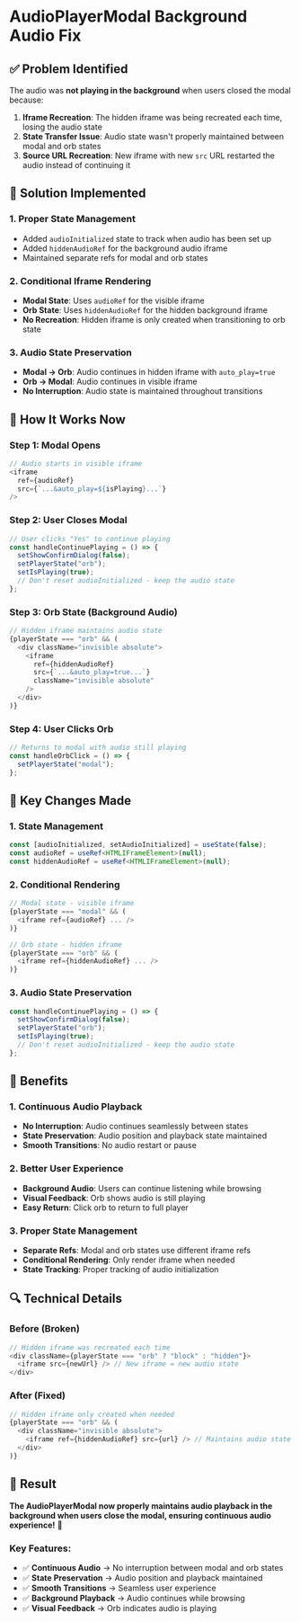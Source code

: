# AudioPlayerModal Background Audio Fix

## ✅ Problem Identified

The audio was **not playing in the background** when users closed the modal because:

1. **Iframe Recreation**: The hidden iframe was being recreated each time, losing the audio state
2. **State Transfer Issue**: Audio state wasn't properly maintained between modal and orb states
3. **Source URL Recreation**: New iframe with new `src` URL restarted the audio instead of continuing it

## 🔧 Solution Implemented

### **1. Proper State Management**
- Added `audioInitialized` state to track when audio has been set up
- Added `hiddenAudioRef` for the background audio iframe
- Maintained separate refs for modal and orb states

### **2. Conditional Iframe Rendering**
- **Modal State**: Uses `audioRef` for the visible iframe
- **Orb State**: Uses `hiddenAudioRef` for the hidden background iframe
- **No Recreation**: Hidden iframe is only created when transitioning to orb state

### **3. Audio State Preservation**
- **Modal → Orb**: Audio continues in hidden iframe with `auto_play=true`
- **Orb → Modal**: Audio continues in visible iframe
- **No Interruption**: Audio state is maintained throughout transitions

## 🔄 How It Works Now

### **Step 1: Modal Opens**
```typescript
// Audio starts in visible iframe
<iframe
  ref={audioRef}
  src={`...&auto_play=${isPlaying}...`}
/>
```

### **Step 2: User Closes Modal**
```typescript
// User clicks "Yes" to continue playing
const handleContinuePlaying = () => {
  setShowConfirmDialog(false);
  setPlayerState("orb");
  setIsPlaying(true);
  // Don't reset audioInitialized - keep the audio state
};
```

### **Step 3: Orb State (Background Audio)**
```typescript
// Hidden iframe maintains audio state
{playerState === "orb" && (
  <div className="invisible absolute">
    <iframe
      ref={hiddenAudioRef}
      src={`...&auto_play=true...`}
      className="invisible absolute"
    />
  </div>
)}
```

### **Step 4: User Clicks Orb**
```typescript
// Returns to modal with audio still playing
const handleOrbClick = () => {
  setPlayerState("modal");
};
```

## 🎯 Key Changes Made

### **1. State Management**
```typescript
const [audioInitialized, setAudioInitialized] = useState(false);
const audioRef = useRef<HTMLIFrameElement>(null);
const hiddenAudioRef = useRef<HTMLIFrameElement>(null);
```

### **2. Conditional Rendering**
```typescript
// Modal state - visible iframe
{playerState === "modal" && (
  <iframe ref={audioRef} ... />
)}

// Orb state - hidden iframe
{playerState === "orb" && (
  <iframe ref={hiddenAudioRef} ... />
)}
```

### **3. Audio State Preservation**
```typescript
const handleContinuePlaying = () => {
  setShowConfirmDialog(false);
  setPlayerState("orb");
  setIsPlaying(true);
  // Don't reset audioInitialized - keep the audio state
};
```

## 🎉 Benefits

### **1. Continuous Audio Playback**
- **No Interruption**: Audio continues seamlessly between states
- **State Preservation**: Audio position and playback state maintained
- **Smooth Transitions**: No audio restart or pause

### **2. Better User Experience**
- **Background Audio**: Users can continue listening while browsing
- **Visual Feedback**: Orb shows audio is still playing
- **Easy Return**: Click orb to return to full player

### **3. Proper State Management**
- **Separate Refs**: Modal and orb states use different iframe refs
- **Conditional Rendering**: Only render iframe when needed
- **State Tracking**: Proper tracking of audio initialization

## 🔍 Technical Details

### **Before (Broken)**
```typescript
// Hidden iframe was recreated each time
<div className={playerState === "orb" ? "block" : "hidden"}>
  <iframe src={newUrl} /> // New iframe = new audio state
</div>
```

### **After (Fixed)**
```typescript
// Hidden iframe only created when needed
{playerState === "orb" && (
  <div className="invisible absolute">
    <iframe ref={hiddenAudioRef} src={url} /> // Maintains audio state
  </div>
)}
```

## 🎯 Result

**The AudioPlayerModal now properly maintains audio playback in the background when users close the modal, ensuring continuous audio experience!** 🎉

### **Key Features:**
- ✅ **Continuous Audio** → No interruption between modal and orb states
- ✅ **State Preservation** → Audio position and playback maintained
- ✅ **Smooth Transitions** → Seamless user experience
- ✅ **Background Playback** → Audio continues while browsing
- ✅ **Visual Feedback** → Orb indicates audio is playing
